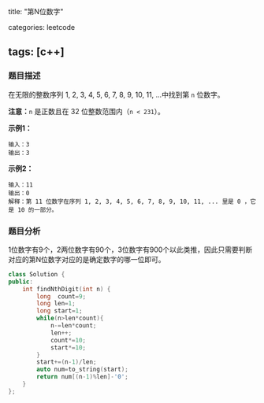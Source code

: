 title: "第N位数字"

categories: leetcode

tags: [c++]
---
### 题目描述

在无限的整数序列 1, 2, 3, 4, 5, 6, 7, 8, 9, 10, 11, ...中找到第 `n` 位数字。

**注意：**`n` 是正数且在 32 位整数范围内（`n < 231`）。

**示例1：**

~~~
输入：3
输出：3
~~~

**示例2：**

~~~
输入：11
输出：0
解释：第 11 位数字在序列 1, 2, 3, 4, 5, 6, 7, 8, 9, 10, 11, ... 里是 0 ，它是 10 的一部分。
~~~

### 题目分析

1位数字有9个，2两位数字有90个，3位数字有900个以此类推，因此只需要判断对应的第N位数字对应的是确定数字的哪一位即可。

~~~c++
class Solution {
public:
    int findNthDigit(int n) {
        long  count=9;
        long len=1;
        long start=1;
        while(n>len*count){
            n-=len*count;
            len++;
            count*=10;
            start*=10;
        }
        start+=(n-1)/len;
        auto num=to_string(start);
        return num[(n-1)%len]-'0';
    }
};

~~~


